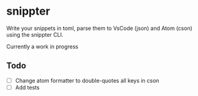 # snippter

Write your snippets in toml, parse them to VsCode (json) and Atom (cson) using the snippter CLI.

Currently a work in progress

## Todo

* [ ] Change atom formatter to double-quotes all keys in cson
* [ ] Add tests
